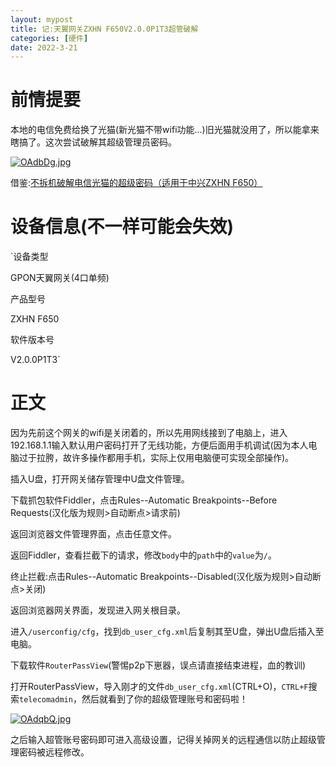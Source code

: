 ```yaml
---
layout: mypost
title: 记:天翼网关ZXHN F650V2.0.0P1T3超管破解
categories: [硬件]
date: 2022-3-21
---
```



# 前情提要

本地的电信免费给换了光猫(新光猫不带wifi功能...)旧光猫就没用了，所以能拿来瞎搞了。这次尝试破解其超级管理员密码。

[![OAdbDg.jpg](https://s1.ax1x.com/2022/05/03/OAdbDg.jpg)](https://imgtu.com/i/OAdbDg)

借鉴:[不拆机破解电信光猫的超级密码（适用于中兴ZXHN F650）](https://b23.tv/VTdqeQW)

<!-- more -->

# 设备信息(不一样可能会失效)

`设备类型

GPON天翼网关(4口单频)

产品型号

ZXHN F650

软件版本号

V2.0.0P1T3`

# 正文

因为先前这个网关的wifi是关闭着的，所以先用网线接到了电脑上，进入192.168.1.1输入默认用户密码打开了无线功能，方便后面用手机调试(因为本人电脑过于拉胯，故许多操作都用手机，实际上仅用电脑便可实现全部操作)。

插入U盘，打开网关储存管理中U盘文件管理。

下载抓包软件Fiddler，点击Rules--Automatic Breakpoints--Before Requests(汉化版为规则>自动断点>请求前)

返回浏览器文件管理界面，点击任意文件。

返回Fiddler，查看拦截下的请求，修改`body`中的`path`中的`value`为`/`。

终止拦截:点击Rules--Automatic Breakpoints--Disabled(汉化版为规则>自动断点>关闭)

返回浏览器网关界面，发现进入网关根目录。

进入`/userconfig/cfg`，找到`db_user_cfg.xml`后复制其至U盘，弹出U盘后插入至电脑。

下载软件`RouterPassView`(警惕p2p下崽器，误点请直接结束进程，血的教训)

打开RouterPassView，导入刚才的文件`db_user_cfg.xml`(CTRL+O)，`CTRL+F`搜索`telecomadmin`，然后就看到了你的超级管理账号和密码啦！

[![OAdqbQ.jpg](https://s1.ax1x.com/2022/05/03/OAdqbQ.jpg)](https://imgtu.com/i/OAdqbQ)

之后输入超管账号密码即可进入高级设置，记得关掉网关的远程通信以防止超级管理密码被远程修改。



